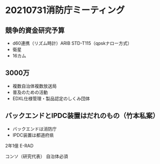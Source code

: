 # 20210731消防庁ミーティング

## 競争的資金研究予算
* d60連携（リズム時計）ARIB STD-T115（qpskナロー方式）
* 衛星
* 16カム


## 3000万
* 複数自治体複数放送局
* 普及のための活動
* EDXL仕様管理・製品認定のしくみ団体


## バックエンドとIPDC装置はだれのもの（竹本私案）
* バックエンドは消防庁
* IPDC装置は都道府県


2年1億
E-RAD

コンソ（研究代表）
自治体必須



